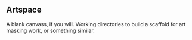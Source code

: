 ## Artspace
A blank canvass, if you will. Working directories to build a scaffold for art masking work, or something similar. 
